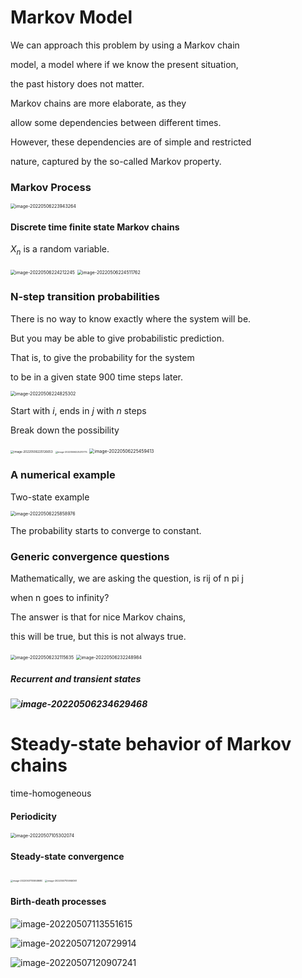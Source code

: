 # Markov Model

We can approach this problem by using a Markov chain

model, a model where if we know the present situation,

the past history does not matter.



Markov chains are more elaborate, as they

allow some dependencies between different times.

However, these dependencies are of simple and restricted

nature, captured by the so-called Markov property.



### Markov Process

<img src="https://ik.imagekit.io/haochen/Typora/image-20220506223943264.png" alt="image-20220506223943264" style="zoom:50%;" />

#### Discrete time finite state Markov chains

$X_n$ is a random variable.

<img src="https://ik.imagekit.io/haochen/Typora/image-20220506224212245.png" alt="image-20220506224212245" style="zoom:50%;" />



<img src="https://ik.imagekit.io/haochen/Typora/image-20220506224511762.png" alt="image-20220506224511762" style="zoom:50%;" />

### N-step transition probabilities

There is no way to know exactly where the system will be.

But you may be able to give probabilistic prediction.

That is, to give the probability for the system

to be in a given state 900 time steps later.



<img src="https://ik.imagekit.io/haochen/Typora/image-20220506224825302.png" alt="image-20220506224825302" style="zoom:50%;" />



Start with $i$, ends in $j$ with $n$ steps

Break down the possibility

<img src="https://ik.imagekit.io/haochen/Typora/image-20220506225126653.png" alt="image-20220506225126653" style="zoom:33%;" />

<img src="https://ik.imagekit.io/haochen/Typora/image-20220506225213775.png" alt="image-20220506225213775" style="zoom: 25%;" />

<img src="https://ik.imagekit.io/haochen/Typora/image-20220506225459413.png" alt="image-20220506225459413" style="zoom:50%;" />

### A numerical example

Two-state example

<img src="https://ik.imagekit.io/haochen/Typora/image-20220506225858976.png" alt="image-20220506225858976" style="zoom:50%;" />

The probability starts to converge to constant.

### Generic convergence questions

Mathematically, we are asking the question, is rij of n pi j

when n goes to infinity?

The answer is that for nice Markov chains,

this will be true, but this is not always true.

<img src="https://ik.imagekit.io/haochen/Typora/image-20220506232115635.png" alt="image-20220506232115635" style="zoom:50%;" />

<img src="https://ik.imagekit.io/haochen/Typora/image-20220506232248984.png" alt="image-20220506232248984" style="zoom:50%;" />

##### Recurrent and transient states

##### ![image-20220506234629468](https://ik.imagekit.io/haochen/Typora/image-20220506234629468.png)

# Steady-state behavior of Markov chains

time-homogeneous

#### Periodicity

<img src="https://ik.imagekit.io/haochen/Typora/image-20220507105302074.png" alt="image-20220507105302074" style="zoom:50%;" />

#### Steady-state convergence

<img src="https://ik.imagekit.io/haochen/Typora/image-20220507105848680.png" alt="image-20220507105848680" style="zoom:25%;" />

<img src="https://ik.imagekit.io/haochen/Typora/image-20220507105946361.png" alt="image-20220507105946361" style="zoom:25%;" />

#### Birth-death processes

![image-20220507113551615](https://ik.imagekit.io/haochen/Typora/image-20220507113551615.png)

![image-20220507120729914](https://ik.imagekit.io/haochen/Typora/image-20220507120729914.png)

![image-20220507120907241](https://ik.imagekit.io/haochen/Typora/image-20220507120907241.png)













